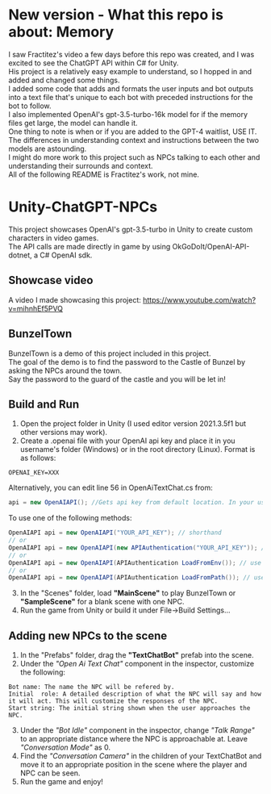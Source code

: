 # New version - What this repo is about: Memory
I saw Fractitez's video a few days before this repo was created, and I was excited to see the ChatGPT API within C# for Unity.\
His project is a relatively easy example to understand, so I hopped in and added and changed some things.\
I added some code that adds and formats the user inputs and bot outputs into a text file that's unique to each bot with preceded instructions for the bot to follow.\
I also implemented OpenAI's gpt-3.5-turbo-16k model for if the memory files get large, the model can handle it.\
One thing to note is when or if you are added to the GPT-4 waitlist, USE IT. The differences in understanding context and instructions between the two models are astounding.\
I might do more work to this project such as NPCs talking to each other and understanding their surrounds and context.\
All of the following README is Fractitez's work, not mine. 
# Unity-ChatGPT-NPCs
This project showcases OpenAI's gpt-3.5-turbo in Unity to create custom characters in video games.\
The API calls are made directly in game by using OkGoDoIt/OpenAI-API-dotnet, a C# OpenAI sdk.
## Showcase video
A video I made showcasing this project: https://www.youtube.com/watch?v=mihnhEf5PVQ
## BunzelTown
BunzelTown is a demo of this project included in this project.\
The goal of the demo is to find the password to the Castle of Bunzel by asking the NPCs around the town.\
Say the password to the guard of the castle and you will be let in!
## Build and Run
1. Open the project folder in Unity (I used editor version 2021.3.5f1 but other versions may work).
2. Create a .openai file with your OpenAI api key and place it in you username's folder (Windows) or in the root directory (Linux). Format is as follows:
```
OPENAI_KEY=XXX
```
Alternatively, you can edit line 56 in OpenAiTextChat.cs from:
```csharp
api = new OpenAIAPI(); //Gets api key from default location. In your username's folder on Windows.
```
To use one of the following methods:
```csharp
OpenAIAPI api = new OpenAIAPI("YOUR_API_KEY"); // shorthand
// or
OpenAIAPI api = new OpenAIAPI(new APIAuthentication("YOUR_API_KEY")); // create object manually
// or
OpenAIAPI api = new OpenAIAPI(APIAuthentication LoadFromEnv()); // use env vars
// or
OpenAIAPI api = new OpenAIAPI(APIAuthentication LoadFromPath()); // use config file (can optionally specify where to look)
```
3. In the "Scenes" folder, load **"MainScene"** to play BunzelTown or **"SampleScene"** for a blank scene with one NPC.
4. Run the game from Unity or build it under File->Build Settings...
## Adding new NPCs to the scene
1. In the "Prefabs" folder, drag the **"TextChatBot"** prefab into the scene.
2. Under the _"Open Ai Text Chat"_ component in the inspector, customize the following:
```
Bot name: The name the NPC will be refered by.
Initial  role: A detailed description of what the NPC will say and how it will act. This will customize the responses of the NPC.
Start string: The initial string shown when the user approaches the NPC.
```
3. Under the _"Bot Idle"_ component in the inspector, change _"Talk Range"_ to an appropriate distance where the NPC is approachable at. Leave _"Conversation Mode"_ as 0.
4. Find the _"Conversation Camera"_ in the children of your TextChatBot and move it to an appropriate position in the scene where the player and NPC can be seen.
5. Run the game and enjoy!
